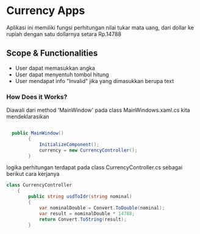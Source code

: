 ﻿# Currency Apps
Aplikasi ini memiliki fungsi perhitungan nilai tukar mata uang, dari dollar ke rupiah dengan satu dollarnya setara Rp.14788

## Scope & Functionalities
- User dapat memasukkan angka
- User dapat menyentuh tombol hitung
- User mendapat info "Invalid" jika yang dimasukkan berupa text

### How Does it Works?

Diawali dari method 'MainWindow' pada class MainWindows.xaml.cs kita mendeklarasikan 

```csharp

  public MainWindow()
        {
            InitializeComponent();
            currency = new CurrencyController();
        }

```
logika perhitungan terdapat pada class CurrencyController.cs sebagai berikut
cara kerjanya 

```csharp
class CurrencyController
    {
        public string usdToIdr(string nominal)
        {
            var nominalDouble = Convert.ToDouble(nominal);
            var result = nominalDouble * 14788;
            return Convert.ToString(result);
        }
```



